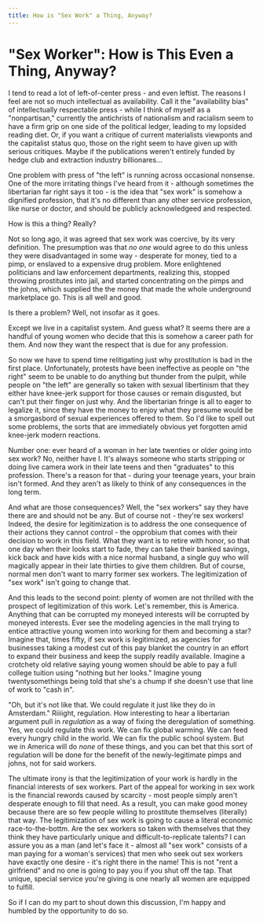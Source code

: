 ```yaml
---
title: How is "Sex Work" a Thing, Anyway?
---
```


# "Sex Worker": How is This Even a Thing, Anyway?

I tend to read a lot of left-of-center press - and even leftist. The
reasons I feel are not so much intellectual as availability. Call it
the "availability bias" of intellectually respectable press - while I
think of myself as a "nonpartisan," currently the antichrists of
nationalism and racialism seem to have a firm grip on one side of the
political ledger, leading to my lopsided reading diet. Or, if you want
a critique of current materialists viewponts and the capitalist status
quo, those on the right seem to have given up with serious
critiques. Maybe if the publications weren't entirely funded by hedge
club and extraction industry billionares...

One problem with press of "the left" is running across occasional
nonsense. One of the more irritating things I've heard from it -
although sometimes the libertarian far right says it too - is the idea
that "sex work" is somehow a dignified profession, that it's no
different than any other service profession, like nurse or doctor, and
should be publicly acknowledgeed and respected.

How is this a thing? Really?

Not so long ago, it was agreed that sex work was coercive, by its very
definition. The presumption was that _no one_ would agree to do this
unless they were disadvantaged in some way - desperate for money, tied
to a pimp, or enslaved to a expensive drug problem. More enlightened
politicians and law enforcement departments, realizing this, stopped
throwing prostitutes into jail, and started concentrating on the pimps
and the johns, which supplied the the money that made the whole
underground marketplace go. This is all well and good.

Is there a problem? Well, not insofar as it goes.

Except we live in a capitalist system. And guess what? It seems there
are a handful of young women who decide that this is somehow a career
path for them. And now they want the respect that is due for any
profession.

So now we have to spend time relitigating just why prostitution is bad
in the first place. Unfortunately, protests have been ineffective as
people on "the right" seem to be unable to do anything but thunder
from the pulpit, while people on "the left" are generally so taken
with sexual libertinism that they either have knee-jerk support for
those causes or remain disgusted, but can't put their finger on just
why. And the libertarian fringe is all to eager to legalize it, since
they have the money to enjoy what they presume would be a smorgasbord
of sexual experiences offered to them. So I'd like to spell out some
problems, the sorts that are immediately obvious yet forgotten amid
knee-jerk modern reactions.

Number one: ever heard of a woman in her late twenties or older going
into sex work? No, neither have I. It's always someone who starts
stripping or doing live camera work in their late teens and then
"graduates" to this profession. There's a reason for that - during
your teenage years, your brain isn't formed. And they aren't as likely
to think of any consequences in the long term.

And what are those consequences? Well, the "sex workers" say they have
there are and should not be any. But of course not - they're sex
workers! Indeed, the desire for legitimization is to address the one
consequence of their actions they cannot control - the opprobium that
comes with their decision to work in this field. What they want is to
retire with honor, so that one day when their looks start to fade,
they can take their banked savings, kick back and have kids with a
nice normal husband, a single guy who will magically appear in their
late thirties to give them children. But of course, normal men don't
want to marry former sex workers. The legitimization of "sex work"
isn't going to change that.
  
And this leads to the second point: plenty of women are not thrilled
with the prospect of legitimization of this work. Let's remember, this
is America. Anything that can be corrupted my moneyed interests will
be corrupted by moneyed interests. Ever see the modeling agencies in
the mall trying to entice attractive young women into working for them
and becoming a star? Imagine that, times fifty, if sex work is
legitimized, as agencies for businesses taking a modest cut of this
pay blanket the country in an effort to expand their business and keep
the supply readily available. Imagine a crotchety old relative saying
young women should be able to pay a full college tuition using
"nothing but her looks." Imagine young twentysomethings being told
that she's a chump if she doesn't use that line of work to "cash in".

"Oh, but it's not like that. We could regulate it just like they do in
Amsterdam." Riiiight, regulation. How interesting to hear a
libertarian argument pull in *regulation* as a way of fixing the
deregulation of something. Yes, we could regulate this work. We can
fix global warming. We can feed every hungry child in the world. We
can fix the public school system. But we in America will do *none* of
these things, and you can bet that this sort of regulation will be
done for the benefit of the newly-legitimate pimps and johns, not for
said workers.

The ultimate irony is that the legitimization of your work is hardly
in the financial interests of sex workers. Part of the appeal for
working in sex work is the financial rewords caused by scarcity - most
people simply aren't desperate enough to fill that need. As a result,
you can make good money because there are so few people willing to
prostitute themselves (literally) that way. The legitimization of sex
work is going to cause a literal economic race-to-the-bottm. Are the
sex workers so taken with themselves that they think they have
particularly unique and difficult-to-replicate talents? I can assure
you as a man (and let's face it - almost all "sex work" consists of a
man paying for a woman's services) that men who seek out sex workers
have exactly one desire - it's right there in the name! This is not
"rent a girlfriend" and no one is going to pay you if you shut off the
tap. That unique, special service you're giving is one nearly all
women are equipped to fulfill.

So if I can do my part to shout down this discussion, I'm happy and
humbled by the opportunity to do so.
